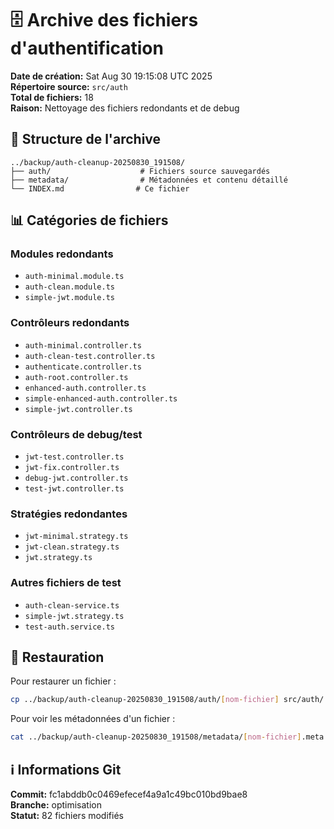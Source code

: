 # 🗄️ Archive des fichiers d'authentification

**Date de création:** Sat Aug 30 19:15:08 UTC 2025  
**Répertoire source:** `src/auth`  
**Total de fichiers:** 18  
**Raison:** Nettoyage des fichiers redondants et de debug  

## 📁 Structure de l'archive

```
../backup/auth-cleanup-20250830_191508/
├── auth/                    # Fichiers source sauvegardés
├── metadata/                # Métadonnées et contenu détaillé
└── INDEX.md                # Ce fichier
```

## 📊 Catégories de fichiers

### Modules redondants
- `auth-minimal.module.ts`
- `auth-clean.module.ts`
- `simple-jwt.module.ts`

### Contrôleurs redondants  
- `auth-minimal.controller.ts`
- `auth-clean-test.controller.ts`
- `authenticate.controller.ts`
- `auth-root.controller.ts`
- `enhanced-auth.controller.ts`
- `simple-enhanced-auth.controller.ts`
- `simple-jwt.controller.ts`

### Contrôleurs de debug/test
- `jwt-test.controller.ts`
- `jwt-fix.controller.ts`
- `debug-jwt.controller.ts`
- `test-jwt.controller.ts`

### Stratégies redondantes
- `jwt-minimal.strategy.ts`
- `jwt-clean.strategy.ts`
- `jwt.strategy.ts`

### Autres fichiers de test
- `auth-clean-service.ts`
- `simple-jwt.strategy.ts`
- `test-auth.service.ts`

## 🔄 Restauration

Pour restaurer un fichier :
```bash
cp ../backup/auth-cleanup-20250830_191508/auth/[nom-fichier] src/auth/
```

Pour voir les métadonnées d'un fichier :
```bash
cat ../backup/auth-cleanup-20250830_191508/metadata/[nom-fichier].meta
```

## ℹ️ Informations Git

**Commit:** fc1abddb0c0469efecef4a9a1c49bc010bd9bae8  
**Branche:** optimisation  
**Statut:** 82 fichiers modifiés  
